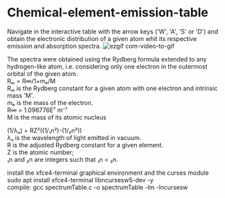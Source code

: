 # Chemical-element-emission-table
Navigate in the interactive table with the arrow keys ('W', 'A', 'S' or 'D') and obtain the electronic distribution of a given atom whit its respective emission and absorption spectra.
![ezgif com-video-to-gif](https://github.com/exponeciale/chemical-element-emission-table/assets/132215795/aa9145ac-debb-4ddb-ad6c-ab45e65dd066)

The spectra were obtained using the Rydberg formula extended to any hydrogen-like atom, i.e. considering only one electron in the outermost orbital of the given atom.  
Rₘ = R∞/1+mₑ/M  
Rₘ is the Rydberg constant for a given atom with one electron and intrinsic mass 'M'.  
mₑ is the mass of the electron.  
R∞ = 1.096776E⁷ m⁻¹  
M is the mass of its atomic nucleus  

(1/λₐ) = RZ²((1/₁n²)-(1/₂n²))  
λₐ is the wavelength of light emitted in vacuum.  
R is the adjusted Rydberg constant for a given element.  
Z is the atomic number;  
₁n and ₂n are integers such that ₁n < ₂n.  

install the xfce4-terminal graphical environment and the curses module  
sudo apt install xfce4-terminal libncursesw5-dev -y  
compile: gcc spectrumTable.c -o spectrumTable -lm -lncursesw
